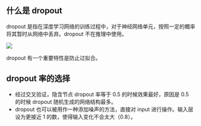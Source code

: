 ## 什么是 dropout

dropout 是指在深度学习网络的训练过程中，对于神经网络单元，按照一定的概率将其暂时从网络中丢弃。dropout 不在推理中使用。

![](https://github.com/steveLauwh/DeepLearning-notebook/raw/master/Basic%20concepts/image/dropout.png)

dropout 有一个重要特性是防止过拟合。

## dropout 率的选择

* 经过交叉验证，隐含节点 dropout 率等于 0.5 的时候效果最好，原因是 0.5 的时候 dropout 随机生成的网络结构最多。
* dropout 也可以被用作一种添加噪声的方法，直接对 input 进行操作。输入层设为更接近 1 的数，使得输入变化不会太大（0.8）。
